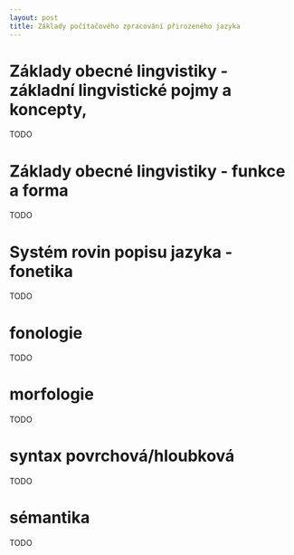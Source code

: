 ```yaml
---
layout: post
title: Základy počítačového zpracování přirozeného jazyka
---
```



Základy obecné lingvistiky - základní lingvistické pojmy a koncepty,  
===
TODO

Základy obecné lingvistiky - funkce a forma
===
TODO

Systém rovin popisu jazyka - fonetika
===
TODO

fonologie
===
TODO

morfologie
==
TODO

syntax povrchová/hloubková
==
TODO

sémantika
==
TODO

